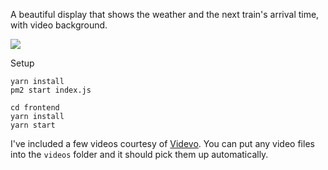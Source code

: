 A beautiful display that shows the weather and the next train's arrival time, with video background.

![](static/home-hub.gif)

Setup

```
yarn install
pm2 start index.js

cd frontend
yarn install
yarn start
```

I've included a few videos courtesy of [Videvo](https://www.videvo.net/). You can put any video files into the `videos` folder and it should pick them up automatically.